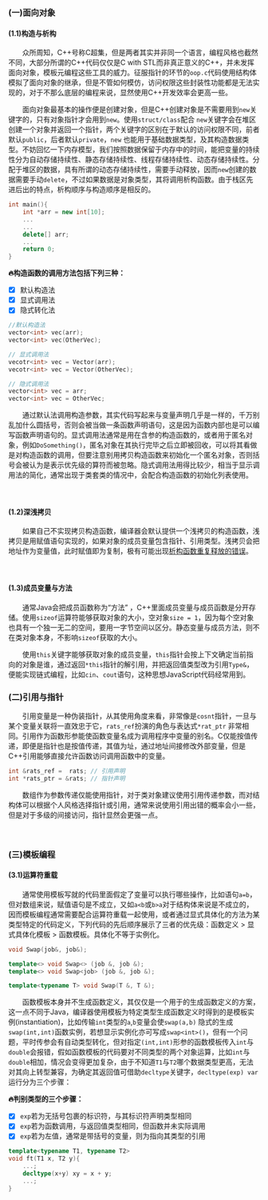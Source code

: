 ### (一)面向对象

#### (1.1)构造与析构

　　众所周知，C++号称C超集，但是两者其实并非同一个语言，编程风格也截然不同，大部分所谓的C++代码仅仅是C with STL而非真正意义的C++，并未发挥面向对象，模板元编程这些工具的威力。征服指针的环节的`oop.c`代码使用结构体模拟了面向对象的继承，但是不管如何模仿，访问权限这些封装性功能都是无法实现的，对于不那么底层的编程来说，显然使用C++开发效率会更高一些。

　　面向对象最基本的操作便是创建对象，但是C++创建对象是不需要用到`new`关键字的，只有对象指针才会用到`new`。使用`struct/class`配合 `new`关键字会在堆区创建一个对象并返回一个指针，两个关键字的区别在于默认的访问权限不同，前者默认`public`，后者默认`private`，`new` 也能用于基础数据类型，及其构造数据类型。不妨回忆一下内存模型，我们按照数据保留于内存中的时间，能把变量的持续性分为自动存储持续性、静态存储持续性、线程存储持续性、动态存储持续性。分配于堆区的数据，具有所谓的动态存储持续性，需要手动释放，因而`new`创建的数据需要手动`delete`，不过如果数据是对象类型，其将调用析构函数。由于栈区先进后出的特点，析构顺序与构造顺序是相反的。

```c++
int main(){
    int *arr = new int[10];
    ...
	...
    delete[] arr;
    ...
    return 0;
}
```

**:fire:构造函数的调用方法包括下列三种：**

- [x] 默认构造法
- [x] 显式调用法
- [x] 隐式转化法

``` c++
//默认构造法
vector<int> vec(arr);
vector<int> vec(OtherVec);

// 显式调用法
vecotr<int> vec = Vector(arr); 
vecotr<int> vec = Vector(OtherVec);

// 隐式调用法
vector<int> vec = arr;
vector<int> vec = OtherVec;
```

　　通过默认法调用构造参数，其实代码写起来与变量声明几乎是一样的，千万别乱加什么圆括号，否则会被当做一条函数声明语句，这是因为函数内部也是可以编写函数声明语句的。显式调用法通常是用在含参的构造函数的，或者用于匿名对象，例如`DoSomething()`，匿名对象在其执行完毕之后立即被回收，可以将其看做是对构造函数的调用，但要注意别用拷贝构造函数来初始化一个匿名对象，否则括号会被认为是表示优先级的算符而被忽略。隐式调用法用得比较少，相当于显示调用法的简化，通常出现于类套类的情况中，会配合构造函数的初始化列表使用。

　

#### (1.2)深浅拷贝

　　如果自己不实现拷贝构造函数，编译器会默认提供一个浅拷贝的构造函数，浅拷贝是用赋值语句实现的，如果对象的成员变量包含指针、引用类型。浅拷贝会把地址作为变量值，此时赋值即为复制，极有可能出现[析构函数重复释放的错误](https://www.bilibili.com/video/BV1et411b73Z?p=110)。

　

#### (1.3)成员变量与方法

　　通常Java会把成员函数称为“方法” ，C++里面成员变量与成员函数是分开存储。使用`sizeof`运算符能够获取对象的大小，空对象`size = 1`，因为每个空对象也具有一个独一无二的空间，要用一字节空间以区分。静态变量与成员方法，则不在类对象本身，不影响`sizeof`获取的大小。

　　使用`this`关键字能够获取对象的成员变量，`this`指针会按上下文确定当前指向的对象是谁，通过返回`*this`指针的解引用，并把返回值类型改为引用`Type&`，便能实现链式编程，比如`cin`、`cout`语句，这种思想JavaScript代码经常用到。

 

### (二)引用与指针

　　引用变量是一种伪装指针，从其使用角度来看，非常像是`cosnt`指针，一旦与某个变量关联将一直效忠于它，`rats_ref`扮演的角色与表达式`*rat_ptr` 非常相同。引用作为函数形参能使函数变量名成为调用程序中变量的别名。C仅能按值传递，即便是指针也是按值传递，其值为址，通过地址间接修改外部变量，但是C++引用能够直接允许函数访问调用函数中的变量。

```c++
int &rats_ref =  rats; // 引用声明
int *rats_ptr = &rats; // 指针声明
```

　　数组作为参数传递仅能使用指针，对于类对象建议使用引用传递参数，而对结构体可以根据个人风格选择指针或引用，通常来说使用引用出错的概率会小一些，但是对于多级的间接访问，指针显然会更强一点。



　

### (三)模板编程

#### (3.1)运算符重载

　　通常使用模板写就的代码里面假定了变量可以执行哪些操作，比如语句`a=b`，但对数组来说，赋值语句是不成立，又如`a<b`或`b>a`对于结构体来说是不成立的，因而模板编程通常需要配合运算符重载一起使用，或者通过显式具体化的方法为某类型特定的代码定义，下列代码的先后顺序展示了三者的优先级：函数定义 > 显式具体化模板 > 函数模板。具体化不等于实例化。

```c++
void Swap(job&, job&);

template<> void Swap<> (job &, job &);
template<> void Swap<job> (job &, job &);

template<typename T> void Swap(T &, T &);
```

　　函数模板本身并不生成函数定义，其仅仅是一个用于的生成函数定义的方案，这一点不同于Java，编译器使用模板为特定类型生成函数定义时得到的是模板实例(instantiation)，比如传输`int`类型的`a`,`b`变量会使`swap(a,b)` 隐式的生成`swap(int,int)`函数实例，若想显示实例化亦可写成`swap<int>()`，但有一个问题，平时传参会有自动类型转化，但对指定`(int,int)`形参的函数模板传入`int`与`double`会报错，假如函数模板的代码要对不同类型的两个对象运算，比如`int`与`double`相加，情况会变得更加复杂，由于不知道`T1`与`T2`哪个数据类型更高，无法对其向上转型兼容，为确定其返回值可借助`decltype`关键字，`decltype(exp) var`运行分为三个步骤：

**:fire:判别类型的三个步骤：**

- [x] `exp`若为无括号包裹的标识符，与其标识符声明类型相同
- [x] `exp`若为函数调用，与返回值类型相同，但函数并未实际调用
- [x] `exp`若为左值，通常是带括号的变量，则为指向其类型的引用

```c++
template<typename T1, typename T2>
void ft(T1 x, T2 y){
    ...;
    decltype(x+y) xy = x + y;
    ...;
}
```





